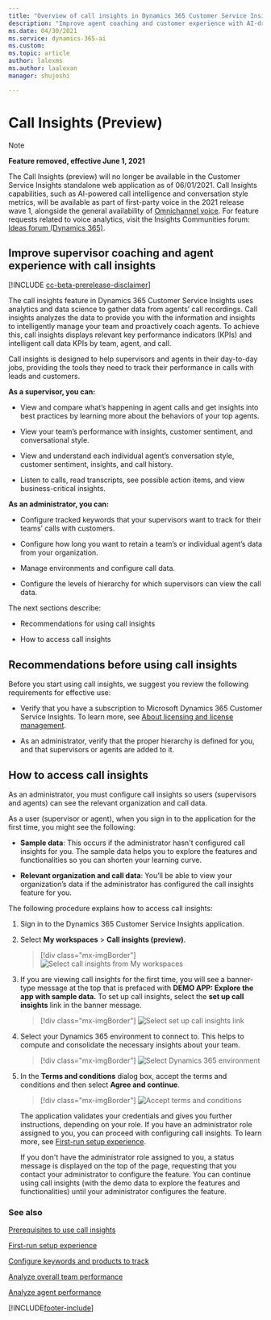 ```yaml
---
title: "Overview of call insights in Dynamics 365 Customer Service Insights | MicrosoftDocs"
description: "Improve agent coaching and customer experience with AI-driven insights readily available for Customer Service Insights"
ms.date: 04/30/2021
ms.service: dynamics-365-ai
ms.custom: 
ms.topic: article
author: lalexms
ms.author: laalexan
manager: shujoshi 

---
```

# Call Insights (Preview)

> [!Note]
> **Feature removed, effective June 1, 2021**
> 
> The Call Insights (preview) will no longer be available in the Customer Service Insights standalone web application as of 06/01/2021. Call Insights capabilities, such as AI-powered call intelligence and conversation style metrics, will be available as part of first-party voice in the 2021 release wave 1, alongside the general availability of [Omnichannel voice](https://docs.microsoft.com/dynamics365-release-plan/2021wave1/service/dynamics365-customer-service/omnichannel-voice). For feature requests related to voice analytics, visit the Insights Communities forum: [Ideas forum (Dynamics 365)](https://experience.dynamics.com/ideas/categories/list/?category=a7f4a807-de3b-eb11-a813-000d3a579c38&forum=b68e50a6-88d9-e811-a96b-000d3a1be7ad).

## Improve supervisor coaching and agent experience with call insights

[!INCLUDE [cc-beta-prerelease-disclaimer](../includes/cc-beta-prerelease-disclaimer.md)]

The call insights feature in Dynamics 365 Customer Service Insights uses analytics and data science to gather data from agents’ call recordings. Call insights analyzes the data to provide you with the information and insights to intelligently manage your team and proactively coach agents. To achieve this, call insights displays relevant key performance indicators (KPIs) and intelligent call data KPIs by team, agent, and call.

Call insights is designed to help supervisors and agents in their day-to-day jobs, providing the tools they need to track their performance in calls with leads and customers.

**As a supervisor, you can:**

-	View and compare what’s happening in agent calls and get insights into best practices by learning more about the behaviors of your top agents. 

-	View your team’s performance with insights, customer sentiment, and conversational style.

-	View and understand each individual agent’s conversation style, customer sentiment, insights, and call history. 

-	Listen to calls, read transcripts, see possible action items, and view business-critical insights.


**As an administrator, you can:**

-	Configure tracked keywords that your supervisors want to track for their teams’ calls with customers.

-	Configure how long you want to retain a team’s or individual agent’s data from your organization.

-	Manage environments and configure call data.

-	Configure the levels of hierarchy for which supervisors can view the call data.


The next sections describe:

- Recommendations for using call insights

- How to access call insights


## Recommendations before using call insights

Before you start using call insights, we suggest you review the following requirements for effective use:

-	Verify that you have a subscription to Microsoft Dynamics 365 Customer Service Insights. To learn more, see [About licensing and license management](/power-platform/admin/wp-license-management). 

-	As an administrator, verify that the proper hierarchy is defined for you, and that supervisors or agents are added to it. 

## How to access call insights

As an administrator, you must configure call insights so users (supervisors and agents) can see the relevant organization and call data. 

As a user (supervisor or agent), when you sign in to the application for the first time, you might see the following:

- **Sample data**: This occurs if the administrator hasn't configured call insights for you. The sample data helps you to explore the features and functionalities so you can shorten your learning curve.

- **Relevant organization and call data**: You’ll be able to view your organization’s data if the administrator has configured the call insights feature for you.

The following procedure explains how to access call insights:

1.	Sign in to the Dynamics 365 Customer Service Insights application.

2.	Select **My workspaces** > **Call insights (preview)**.

    > [!div class="mx-imgBorder"]
    > ![Select call insights from My workspaces](media/ci-workspace-view.png "Access the call insights feature from the My workspaces menu")

3.	If you are viewing call insights for the first time, you will see a banner-type message at the top that is prefaced with **DEMO APP: Explore the app with sample data.** To set up call insights, select the **set up call insights** link in the banner message.

	> [!div class="mx-imgBorder"]
	> ![Select set up call insights link](media/ci-first-signin.png "Select the set up call insights link")

4.	Select your Dynamics 365 environment to connect to. This helps to compute and consolidate the necessary insights about your team.

    > [!div class="mx-imgBorder"]
    > ![Select Dynamics 365 environment](media/ci-select-environment.png "Select your Dynamics 365 environment")

5.	In the **Terms and conditions** dialog box, accept the terms and conditions and then select **Agree and continue**.

    > [!div class="mx-imgBorder"]
    > ![Accept terms and conditions](media/ci-app-tnc.png "Accept terms and conditions")

	The application validates your credentials and gives you further instructions, depending on your role. If you have an administrator role assigned to you, you can proceed with configuring call insights. To learn more, see [First-run setup experience](ci-admin-fre-setup.md).
    
    If you don't have the administrator role assigned to you, a status message is displayed on the top of the page, requesting that you contact your administrator to configure the feature. You can continue using call insights (with the demo data to explore the features and functionalities) until your administrator configures the feature.

### See also

[Prerequisites to use call insights](ci-admin-prereqs.md)

[First-run setup experience](ci-admin-fre-setup.md)

[Configure keywords and products to track](ci-admin-config-keywords-products.md)

[Analyze overall team performance](ci-team-overview.md)

[Analyze agent performance](ci-agent-overview.md)


[!INCLUDE[footer-include](../includes/footer-banner.md)]
